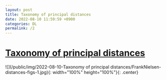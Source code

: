 ```yaml
---
layout: post
title: Taxonomy of principal distances
date: 2022-08-10 11:59:59 +0900
categories: DL
permalink: /2
---
```


# [Taxonomy of principal distances](https://franknielsen.github.io/FrankNielsen-distances-figs.pdf)

![](/public/img/2022-08-10-Taxonomy of principal distances/FrankNielsen-distances-figs-1.jpg){: width="100%" height="100%"}{: .center}

